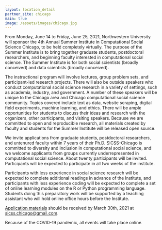 ```yaml
---
layout: location_detail
partner_site: chicago
main: true
image: /assets/images/chicago.jpg
---
```


From Monday, June 14 to Friday, June 25, 2021, Northwestern University will sponsor the 4th Annual Summer Institute in Computational Social Science Chicago, to be held completely virtually. The purpose of the Summer Institute is to bring together graduate students, postdoctoral researchers, and beginning faculty interested in computational social science. The Summer Institute is for both social scientists (broadly conceived) and data scientists (broadly conceived).  

The instructional program will involve lectures, group problem sets, and participant-led research projects. There will also be outside speakers who conduct computational social science research in a variety of settings, such as academia, industry, and government. A number of these speakers will be unique to the Chicago area and Chicago computational social science community. Topics covered include text as data, website scraping, digital field experiments, machine learning, and ethics. There will be ample opportunities for students to discuss their ideas and research with the organizers, other participants, and visiting speakers. Because we are committed to open and reproducible research, all materials created by faculty and students for the Summer Institute will be released open source.

We invite applications from graduate students, postdoctoral researchers, and untenured faculty within 7 years of their Ph.D. SICSS-Chicago is committed to diversity and inclusion in computational social science, and we welcome applicants from groups currently underrepresented in computational social science. About twenty participants will be invited. Participants will be expected to participate in all two weeks of the institute.

Participants with less experience in social science research will be expected to complete additional readings in advance of the Institute, and participants with less experience coding will be expected to complete a set of online learning modules on the R or Python programming language. Students doing this preparatory work will be supported by a teaching assistant who will hold online office hours before the Institute.

[Application materials](https://compsocialscience.github.io/summer-institute/2021/chicago/apply) should be received by March 30th, 2021 at sicss.chicago@gmail.com.

Because of the COVID-19 pandemic, all events will take place online.
